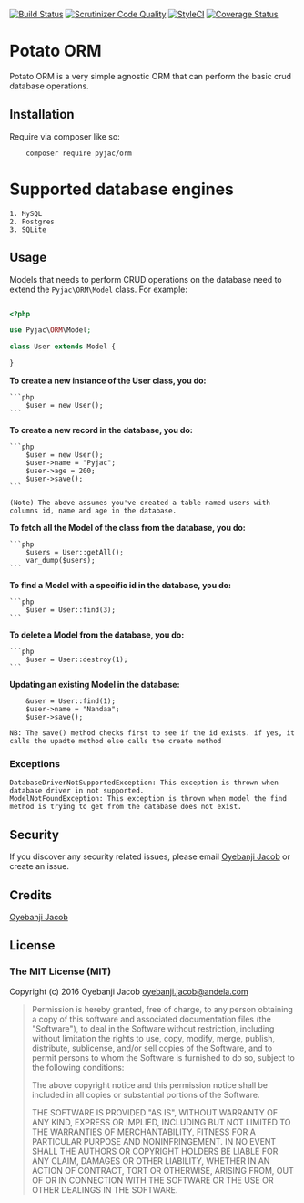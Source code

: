 
[![Build Status](https://travis-ci.org/andela-joyebanji/PotatoORM.svg?branch=develop)](https://travis-ci.org/andela-joyebanji/PotatoORM) [![Scrutinizer Code Quality](https://scrutinizer-ci.com/g/andela-joyebanji/PotatoORM/badges/quality-score.png?b=develop)](https://scrutinizer-ci.com/g/andela-joyebanji/PotatoORM/?branch=develop) [![StyleCI](https://styleci.io/repos/53060668/shield)](https://styleci.io/repos/53060668) [![Coverage Status](https://coveralls.io/repos/github/andela-joyebanji/PotatoORM/badge.svg?branch=develop)](https://coveralls.io/github/andela-joyebanji/PotatoORM?branch=develop)

# Potato ORM
Potato ORM is a very simple agnostic ORM that can perform the basic crud database operations.

## Installation

Require via composer like so:

```
    composer require pyjac/orm
```

Supported database engines
=======================
    1. MySQL 
    2. Postgres 
    3. SQLite

## Usage

Models that needs to perform CRUD operations on the database need to extend the `Pyjac\ORM\Model` class.
For example:

```php

<?php

use Pyjac\ORM\Model;

class User extends Model {

}

```  
        
**To create a new instance of the User class, you do:**

	```php
        $user = new User();
    ```

**To create a new record in the database, you do:**

	```php
		$user = new User();
		$user->name = "Pyjac";
		$user->age = 200;
		$user->save();
	```

`(Note) The above assumes you've created a table named users with columns id, name and age in the database.`


**To fetch all the Model of the class from the database, you do:**

	```php
        $users = User::getAll();
        var_dump($users);
    ```

**To find a Model with a specific id in the database, you do:**

	```php
        $user = User::find(3);
    ```

**To delete a Model from the database, you do:**

	```php
        $user = User::destroy(1);
    ```

**Updating an existing Model in the database:**

        &user = User::find(1);
        $user->name = "Nandaa";
        $user->save();     
        
`NB: The save() method checks first to see if the id exists. if yes, it calls the upadte method else calls the create method` 

### Exceptions
	DatabaseDriverNotSupportedException: This exception is thrown when database driver in not supported.
	ModelNotFoundException: This exception is thrown when model the find method is trying to get from the database does not exist.


## Security

If you discover any security related issues, please email [Oyebanji Jacob](oyebanji.jacob@andela.com) or create an issue.

## Credits

[Oyebanji Jacob](https://github.com/andela-joyebanji)

## License

### The MIT License (MIT)

Copyright (c) 2016 Oyebanji Jacob <oyebanji.jacob@andela.com>

> Permission is hereby granted, free of charge, to any person obtaining a copy
> of this software and associated documentation files (the "Software"), to deal
> in the Software without restriction, including without limitation the rights
> to use, copy, modify, merge, publish, distribute, sublicense, and/or sell
> copies of the Software, and to permit persons to whom the Software is
> furnished to do so, subject to the following conditions:
>
> The above copyright notice and this permission notice shall be included in
> all copies or substantial portions of the Software.
>
> THE SOFTWARE IS PROVIDED "AS IS", WITHOUT WARRANTY OF ANY KIND, EXPRESS OR
> IMPLIED, INCLUDING BUT NOT LIMITED TO THE WARRANTIES OF MERCHANTABILITY,
> FITNESS FOR A PARTICULAR PURPOSE AND NONINFRINGEMENT. IN NO EVENT SHALL THE
> AUTHORS OR COPYRIGHT HOLDERS BE LIABLE FOR ANY CLAIM, DAMAGES OR OTHER
> LIABILITY, WHETHER IN AN ACTION OF CONTRACT, TORT OR OTHERWISE, ARISING FROM,
> OUT OF OR IN CONNECTION WITH THE SOFTWARE OR THE USE OR OTHER DEALINGS IN
> THE SOFTWARE.